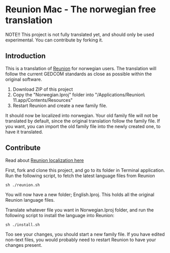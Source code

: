 # Reunion Mac - The norwegian free translation

NOTE!! This project is not fully translated yet, and should only be used experimental. You can contribute by forking it.

## Introduction
This is a translation of [Reunion](http://www.leisterpro.com) for norwegian users. The translation will follow the current GEDCOM standards as close as possible within the original software.

1. Download ZIP of this project
2. Copy the "Norwegian.lproj" folder into "/Applications/Reunion\ 11.app/Contents/Resources"
3. Restart Reunion and create a new family file.

It should now be localized into norwegian. Your old family file will not be translated by default, since the original translation follow the family file. If you want, you can import the old family file into the newly created one, to have it translated.

## Contribute

Read about [Reunion localization here](http://www.leisterpro.com/doc/version11/altresource/reunion11altresource.php)

First, fork and clone this project, and go to its folder in Terminal application. Run the following script, to fetch the latest language files from Reunion
```
sh ./reunion.sh
```

You will now have a new folder; English.lproj. This holds all the original Reunion language files.

Translate whatever file you want in Norwegian.lproj folder, and run the following script to install the language into Reunion:

```
sh ./install.sh
```

Too see your changes, you should start a new family file. If you have edited non-text files, you would probably need to restart Reunion to have your changes present.